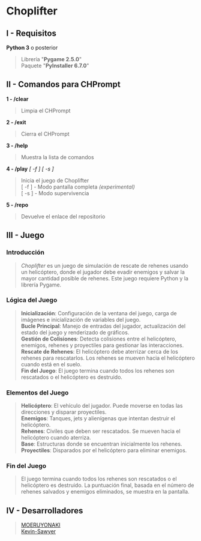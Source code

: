 # Choplifter

## I - Requisitos

**Python 3** o posterior  
> Librería "**Pygame 2.5.0**"  
> Paquete "**PyInstaller 6.7.0**"  

## II - Comandos para CHPrompt

**1 - /clear**  
> Limpia el CHPrompt  

**2 - /exit**  
> Cierra el CHPrompt  

**3 - /help**  
> Muestra la lista de comandos  

**4 - /play** *[ -f ]* *[ -s ]*  
> Inicia el juego de Choplifter  
> [ -f ] - Modo pantalla completa *(experimental)*  
> [ -s ] - Modo supervivencia  

**5 - /repo**  
> Devuelve el enlace del repositorio  

## III - Juego  

### Introducción  

> *Choplifter* es un juego de simulación de rescate de rehenes usando un helicóptero, donde el jugador debe evadir enemigos y salvar la mayor cantidad posible de rehenes. Este juego requiere Python y la librería Pygame.  

### Lógica del Juego  

> **Inicialización**: Configuración de la ventana del juego, carga de imágenes e inicialización de variables del juego.  
> **Bucle Principal**: Manejo de entradas del jugador, actualización del estado del juego y renderizado de gráficos.  
> **Gestión de Colisiones**: Detecta colisiones entre el helicóptero, enemigos, rehenes y proyectiles para gestionar las interacciones.  
> **Rescate de Rehenes**: El helicóptero debe aterrizar cerca de los rehenes para rescatarlos. Los rehenes se mueven hacia el helicóptero cuando está en el suelo.  
> **Fin del Juego**: El juego termina cuando todos los rehenes son rescatados o el helicóptero es destruido.  

### Elementos del Juego  

> **Helicóptero**: El vehículo del jugador. Puede moverse en todas las direcciones y disparar proyectiles.  
> **Enemigos**: Tanques, jets y alienígenas que intentan destruir el helicóptero.  
> **Rehenes**: Civiles que deben ser rescatados. Se mueven hacia el helicóptero cuando aterriza.  
> **Base**: Estructuras donde se encuentran inicialmente los rehenes.  
> **Proyectiles**: Disparados por el helicóptero para eliminar enemigos.  

### Fin del Juego  

> El juego termina cuando todos los rehenes son rescatados o el helicóptero es destruido. La puntuación final, basada en el número de rehenes salvados y enemigos eliminados, se muestra en la pantalla.  

## IV - Desarrolladores  

> [MOERUYONAKI](https://www.github.com/MOERUYONAKI)  
> [Kevin-Sawyer](https://www.github.com/Kevin-Sawyer)  
  